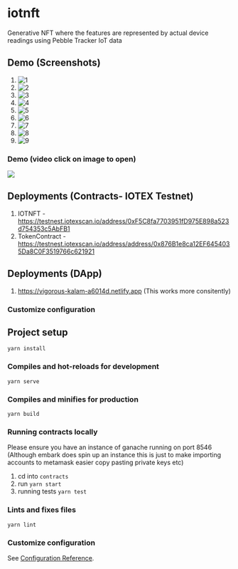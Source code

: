 # iotnft
Generative NFT where the features are represented by actual device readings using Pebble Tracker IoT data

## Demo (Screenshots)

1. ![1](./screenshots/1.png "1")
2. ![2](./screenshots/2.png "2")
3. ![3](./screenshots/3.png "3")
4. ![4](./screenshots/4.png "4")
5. ![5](./screenshots/5.png "5")
6. ![6](./screenshots/6.png "6")
7. ![7](./screenshots/7.png "7")
8. ![8](./screenshots/8.png "8")
9. ![9](./screenshots/9.png "9")


### Demo (video click on image to open)
<a href="https://siasky.net/EAD9mXZ5hWOPC9_bW3WPeLX4Y69BIbzlkODlJh1CLk2pDA
" title="video text"><img src="https://siasky.net/fAbpdNQG3NUbA6f8sX82S5WsAiZFi5UBvs2XtiWcH2XBvA" /></a>


## Deployments (Contracts- IOTEX Testnet)

1. IOTNFT - https://testnest.iotexscan.io/address/0xF5C8fa7703951fD975E898a523d754353c5AbFB1
2. TokenContract -https://testnest.iotexscan.io/address/address/0x876B1e8ca12EF6454035Da8C0F3519766c621921

## Deployments (DApp)
1. https://vigorous-kalam-a6014d.netlify.app (This works more consitently)
### Customize configuration


## Project setup
```
yarn install
```

### Compiles and hot-reloads for development
```
yarn serve
```

### Compiles and minifies for production
```
yarn build
```
### Running contracts locally 

Please ensure you have an instance of ganache running on port 8546 (Although embark does spin up an instance this is just to make importing accounts to metamask easier copy pasting private keys etc)

1. cd into ``contracts``
2. run ``yarn start``
3. running tests ``yarn test``

### Lints and fixes files
```
yarn lint
```

### Customize configuration
See [Configuration Reference](https://cli.vuejs.org/config/).
